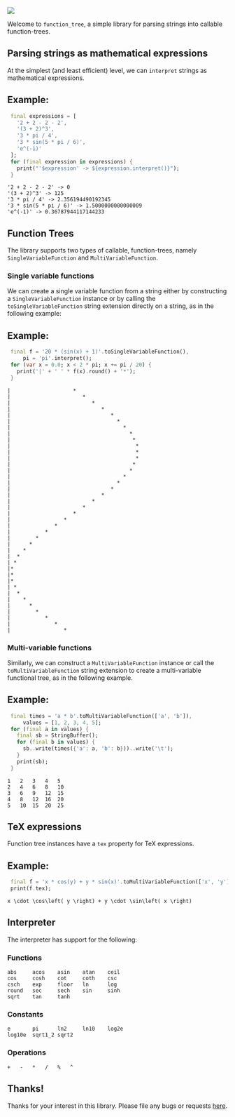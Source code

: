 ![](https://bytebucket.org/ram6ler/function-tree/wiki/logo.png?rev=35f49abe6945e6deb48b057e09a788dabb99017a)

Welcome to `function_tree`, a simple library for parsing strings
into callable function-trees.

## Parsing strings as mathematical expressions

At the simplest (and least efficient) level, we can
`interpret` strings as mathematical
expressions.

## Example:

```dart
 final expressions = [
   '2 + 2 - 2 - 2',
   '(3 + 2)^3',
   '3 * pi / 4',
   '3 * sin(5 * pi / 6)',
   'e^(-1)'
 ];
 for (final expression in expressions) {
   print("'$expression' -> ${expression.interpret()}");
 }
```

```text
'2 + 2 - 2 - 2' -> 0
'(3 + 2)^3' -> 125
'3 * pi / 4' -> 2.356194490192345
'3 * sin(5 * pi / 6)' -> 1.5000000000000009
'e^(-1)' -> 0.36787944117144233
```

## Function Trees

The library supports two types of callable,
function-trees, namely `SingleVariableFunction`
and `MultiVariableFunction`.

### Single variable functions

We can create a single variable function from
a string either by constructing a `SingleVariableFunction`
instance or by calling the `toSingleVariableFunction`
string extension directly on a string, as in the following
example:

## Example:

```dart
 final f = '20 * (sin(x) + 1)'.toSingleVariableFunction(),
     pi = 'pi'.interpret();
 for (var x = 0.0; x < 2 * pi; x += pi / 20) {
   print('|' + ' ' * f(x).round() + '*');
 }
```

```text
|                    *
|                       *
|                          *
|                             *
|                                *
|                                  *
|                                    *
|                                      *
|                                       *
|                                        *
|                                        *
|                                        *
|                                       *
|                                      *
|                                    *
|                                  *
|                                *
|                             *
|                          *
|                       *
|                    *
|                 *
|              *
|           *
|        *
|      *
|    *
|  *
| *
|*
|*
|*
| *
|  *
|    *
|      *
|        *
|           *
|              *
|                 *
```

### Multi-variable functions

Similarly, we can construct a `MultiVariableFunction`
instance or call the `toMultiVariableFunction` string extension
to create a multi-variable functional tree, as in
the following example.

## Example:

```dart
 final times = 'a * b'.toMultiVariableFunction(['a', 'b']),
     values = [1, 2, 3, 4, 5];
 for (final a in values) {
   final sb = StringBuffer();
   for (final b in values) {
     sb..write(times({'a': a, 'b': b}))..write('\t');
   }
   print(sb);
 }
```

```text
1	2	3	4	5	
2	4	6	8	10	
3	6	9	12	15	
4	8	12	16	20	
5	10	15	20	25	
```

## TeX expressions

Function tree instances have a `tex` property for
TeX expressions.

## Example:

```dart
 final f = 'x * cos(y) + y * sin(x)'.toMultiVariableFunction(['x', 'y']);
 print(f.tex);
```

```text
x \cdot \cos\left( y \right) + y \cdot \sin\left( x \right)
```

## Interpreter

The interpreter has support for the following:

### Functions

```
abs     acos    asin    atan    ceil
cos     cosh    cot     coth    csc
csch    exp     floor   ln      log
round   sec     sech    sin     sinh
sqrt    tan     tanh
```

### Constants

```
e       pi      ln2     ln10    log2e
log10e  sqrt1_2 sqrt2
```

### Operations

```
+   -   *   /   %   ^
```

## Thanks!

Thanks for your interest in this library. Please file any bugs or requests [here](https://github.com/ram6ler/function-tree/issues).

